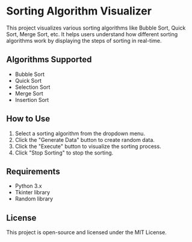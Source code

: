 # Sorting Algorithm Visualizer

This project visualizes various sorting algorithms like Bubble Sort, Quick Sort, Merge Sort, etc. It helps users understand how different sorting algorithms work by displaying the steps of sorting in real-time.

## Algorithms Supported
- Bubble Sort
- Quick Sort
- Selection Sort
- Merge Sort
- Insertion Sort

## How to Use
1. Select a sorting algorithm from the dropdown menu.
2. Click the "Generate Data" button to create random data.
3. Click the "Execute" button to visualize the sorting process.
4. Click "Stop Sorting" to stop the sorting.

## Requirements
- Python 3.x
- Tkinter library
- Random library

## License
This project is open-source and licensed under the MIT License.
